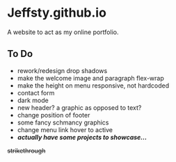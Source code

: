 # Jeffsty.github.io

A website to act as my online portfolio.

## To Do

* rework/redesign drop shadows
* make the welcome image and paragraph flex-wrap
* make the height on menu responsive, not hardcoded
* contact form
* dark mode
* new header? a graphic as opposed to text?
* change position of footer
* some fancy schmancy graphics
* change menu link hover to active
* ***actually have some projects to showcase...***

~~strikethrough~~